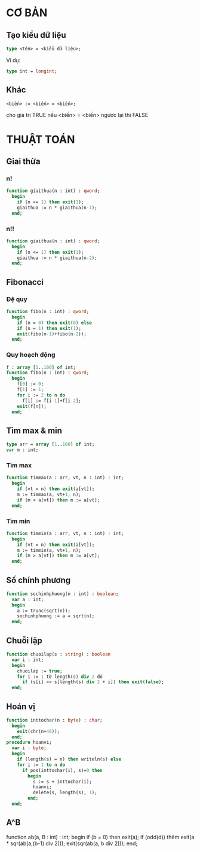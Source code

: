 # CƠ BẢN
## Tạo kiểu dữ liệu
```pas
type <tên> = <kiểu dữ liệu>;
```
Ví dụ:
```pas
type int = longint;
```
## Khác
```pas
<biến> := <biến> = <biến>;
```
cho giá trị TRUE nếu <biến> = <biến> ngược lại thì FALSE
# THUẬT TOÁN
## Giai thừa
### n!
```pas
function giaithua(n : int) : qword;
  begin
    if (n <= 1) then exit(1);
    giaithua := n * giaithua(n-1);
  end;
```
### n!!
```pas
function giaithua(n : int) : qword;
  begin
    if (n <= 1) then exit(1);
    giaithua := n * giaithua(n-2);
  end;
```
## Fibonacci
### Đệ quy
```pas
function fibo(n : int) : qword;
  begin
    if (n = 0) then exit(0) else
    if (n = 1) then exit(1);
    exit(fibo(n-1)+fibo(n-2));
  end;
```
### Quy hoạch động
```pas
f : array [1..100] of int;
function fibo(n : int) : qword;
  begin
    f[0] := 0;
    f[1] := 1;
    for i := 2 to n do
      f[i] := f[i-1]+f[i-2];
    exit(f[n]);
  end;
```
## Tìm max & min
```pas
type arr = array [1..100] of int;
var m : int;
```
### Tìm max
```pas
function timmax(a : arr, vt, n : int) : int;
  begin
    if (vt = n) then exit(a[vt]);
    m := timmax(a, vt+1, n);
    if (m < a[vt]) then m := a[vt];
  end;
```
### Tìm min
```pas
function timmin(a : arr, vt, n : int) : int;
  begin
    if (vt = n) then exit(a[vt]);
    m := timmin(a, vt+1, n);
    if (m > a[vt]) then m := a[vt];
  end;
```
## Số chính phương
```pas
function sochinhphuong(n : int) : boolean;
  var a : int;
  begin
    a := trunc(sqrt(n));
    sochinhphuong := a = sqrt(n);
  end;
```
## Chuỗi lặp
```pas
function chuoilap(s : string) : boolean
  var i : int;
  begin
    chuoilap := true;
    for i := 1 tờ length(s) div 2 đó
      if (s[i] <> s[length(s) div 2 + i]) then exit(false);
  end;
```
## Hoán vị
```pas
function inttochar(n : byte) : char;
  begin
    exit(chr(n+48));
  end;
procedure hoanvi;
  var i : byte;
  begin
    if (length(s) = n) then writeln(s) else
    for i := 1 to n do
      if pos(inttochar(i), s)=0 then
        begin
          s := s + inttochar(i);
          hoanvi;
          delete(s, length(s), 1);
        end;
  end;
```
## A^B
function ab(a, B : int) : int;
  begin
    if (b = 0) then exit(a);
    if (odd(d)) thêm
      exit(a * sqr(ab(a,(b-1) div 2)));
    exit(sqr(ab(a, b div 2)));
  end;